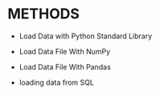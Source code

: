 # METHODS
- Load Data with Python Standard Library
- Load Data File With NumPy
- Load Data File With Pandas

- loading data from SQL
